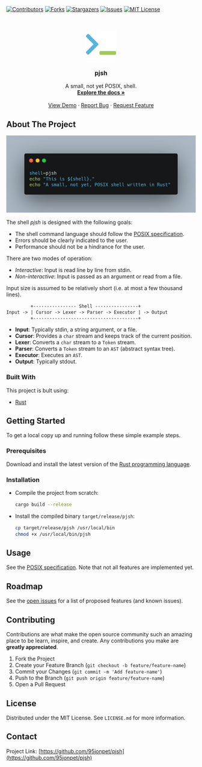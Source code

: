 [![Contributors][contributors-shield]][contributors-url]
[![Forks][forks-shield]][forks-url]
[![Stargazers][stars-shield]][stars-url]
[![Issues][issues-shield]][issues-url]
[![MIT License][license-shield]][license-url]

<br />
<p align="center">
  <a href="https://github.com/95jonpet/pjsh">
    <img src="images/logo.png" alt="Logo" width="80" height="80">
  </a>

  <h3 align="center">pjsh</h3>

  <p align="center">
    A small, not yet POSIX, shell.
    <br />
    <a href="https://github.com/95jonpet/pjsh"><strong>Explore the docs »</strong></a>
    <br />
    <br />
    <a href="https://github.com/95jonpet/pjsh">View Demo</a>
    ·
    <a href="https://github.com/95jonpet/pjsh/issues">Report Bug</a>
    ·
    <a href="https://github.com/95jonpet/pjsh/issues">Request Feature</a>
  </p>
</p>

## About The Project

[![Screen Shot][product-screenshot]](https://peterjonsson.se)

The shell _pjsh_ is designed with the following goals:

- The shell command language should follow the [POSIX specification](https://pubs.opengroup.org/onlinepubs/9699919799/utilities/V3_chap02.html).
- Errors should be clearly indicated to the user.
- Performance should not be a hindrance for the user.

There are two modes of operation:
- _Interactive_: Input is read line by line from stdin.
- _Non-interactive_: Input is passed as an argument or read from a file.

Input size is assumed to be relatively short (i.e. at most a few thousand lines).

```
         +---------------- Shell ----------------+
Input -> | Cursor -> Lexer -> Parser -> Executor | -> Output
         +---------------------------------------+
```

- **Input**: Typically stdin, a string argument, or a file.
- **Cursor**: Provides a `char` stream and keeps track of the current position.
- **Lexer**: Converts a `char` stream to a `Token` stream.
- **Parser**: Converts a `Token` stream to an `AST` (abstract syntax tree).
- **Executor**: Executes an `AST`.
- **Output**: Typically stdout.

### Built With

This project is bult using:

* [Rust](https://www.rust-lang.org/)

## Getting Started

To get a local copy up and running follow these simple example steps.

### Prerequisites

Download and install the latest version of the [Rust programming language](https://www.rust-lang.org/).

### Installation

* Compile the project from scratch:
  ```bash
  cargo build --release
  ```
* Install the compiled binary `target/release/pjsh`:
  ```bash
  cp target/release/pjsh /usr/local/bin
  chmod +x /usr/local/bin/pjsh
  ```

## Usage

See the [POSIX specification](https://pubs.opengroup.org/onlinepubs/9699919799/utilities/V3_chap02.html).
Note that not all features are implemented yet.

## Roadmap

See the [open issues](https://github.com/95jonpet/pjsh/issues) for a list of proposed features (and known issues).

## Contributing

Contributions are what make the open source community such an amazing place to be learn, inspire, and create. Any contributions you make are **greatly appreciated**.

1. Fork the Project
2. Create your Feature Branch (`git checkout -b feature/feature-name`)
3. Commit your Changes (`git commit -m 'Add feature-name'`)
4. Push to the Branch (`git push origin feature/feature-name`)
5. Open a Pull Request

## License

Distributed under the MIT License. See `LICENSE.md` for more information.

## Contact

Project Link: [https://github.com/95jonpet/pjsh](https://github.com/95jonpet/pjsh)

[contributors-shield]: https://img.shields.io/github/contributors/95jonpet/pjsh.svg?style=for-the-badge
[contributors-url]: https://github.com/95jonpet/pjsh/graphs/contributors
[forks-shield]: https://img.shields.io/github/forks/95jonpet/pjsh.svg?style=for-the-badge
[forks-url]: https://github.com/95jonpet/pjsh/network/members
[stars-shield]: https://img.shields.io/github/stars/95jonpet/pjsh.svg?style=for-the-badge
[stars-url]: https://github.com/95jonpet/pjsh/stargazers
[issues-shield]: https://img.shields.io/github/issues/95jonpet/pjsh.svg?style=for-the-badge
[issues-url]: https://github.com/95jonpet/pjsh/issues
[license-shield]: https://img.shields.io/github/license/95jonpet/pjsh.svg?style=for-the-badge
[license-url]: https://github.com/95jonpet/pjsh/blob/main/LICENSE.md
[product-screenshot]: images/screenshot.png
